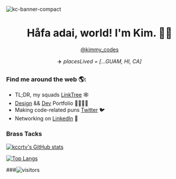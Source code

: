 ![kc-banner-compact](https://user-images.githubusercontent.com/67879386/114729836-3250aa80-9cf5-11eb-9293-2dcdb54fe5f2.png)

<h1 align=center>Håfa adai, world! I'm Kim. 🤙🏻</h1>
<p align=center><a href="https://kimmy-codes.webflow.io/about">@kimmy_codes</a></p>
<p align=center> ✈️ <em> placesLived = [...GUAM, HI, CA]</em></p>

### Find me around the web 🌎: 
- TL;DR, my squads <a href="https://linktr.ee/kimcinco">LinkTree</a> 🕸️
- <a href="https://kimmy-codes.webflow.io/design">Design</a> && <a href="https://kimmy-codes.webflow.io/dev">Dev</a> Portfolio 🎨👩🏻‍💻
- Making code-related puns <a href="https://twitter.com/kimmy_codes"> Twitter</a> 🐦
- Networking on <a href="https://www.linkedin.com/in/kimcinco/">LinkedIn</a> 💼

### Brass Tacks

[![kccrtv's GitHub stats](https://github-readme-stats.vercel.app/api?username=kccrtv&theme=material-palenight&layout=compact)](https://github.com/kccrtv/github-readme-stats)

[![Top Langs](https://github-readme-stats.vercel.app/api/top-langs/?username=kccrtv&layout=compact)](https://github.com/kccrtv/github-readme-stats)

###![visitors](https://visitor-badge.glitch.me/badge?page_id=page.id)
